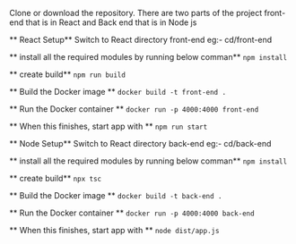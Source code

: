 Clone or download the repository. There are two parts of the project front-end that is in React and Back end that is in Node js 

** React Setup**
Switch to React directory front-end eg:- cd/front-end

** install all the required modules by running below comman**
`npm install`

** create build**
`npm run build`

** Build the Docker image **
`docker build -t front-end .`

** Run the Docker container  **
 `docker run -p 4000:4000 front-end`

** When this finishes, start app with **
`npm run start`


** Node Setup**
Switch to React directory back-end eg:- cd/back-end

** install all the required modules by running below comman**
`npm install`

** create build**
`npx tsc`

** Build the Docker image **
`docker build -t back-end .`

** Run the Docker container  **
`docker run -p 4000:4000 back-end`

** When this finishes, start app with **
`node dist/app.js `
